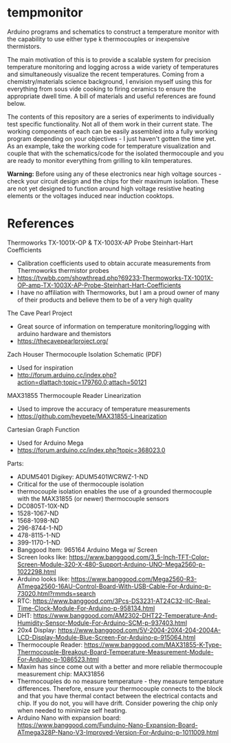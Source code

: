 # tempmonitor
Arduino programs and schematics to construct a temperature monitor with the capability to use either type k thermocouples or inexpensive thermistors.

The main motivation of this is to provide a scalable system for precision temperature monitoring and logging across a wide variety of temperatures and simultaneously visualize the recent temperatures. Coming from a chemistry/materials science background, I envision myself using this for everything from sous vide cooking to firing ceramics to ensure the appropriate dwell time. A bill of materials and useful references are found below.

The contents of this repository are a series of experiments to individually test specific functionality. Not all of them work in their current state. The working components of each can be easily assembled into a fully working program depending on your objectives - I just haven't gotten the time yet. As an example, take the working code for temperature visualization and couple that with the schematics/code for the isolated thermocouple and you are ready to monitor everything from grilling to kiln temperatures. 

**Warning:** Before using any of these electronics near high voltage sources - check your circuit design and the chips for their maximum isolation. These are not yet designed to function around high voltage resistive heating elements or the voltages induced near induction cooktops.


# References

Thermoworks TX-1001X-OP & TX-1003X-AP Probe Steinhart-Hart Coefficients
* Calibration coefficients used to obtain accurate measurements from Thermoworks thermistor probes
* https://tvwbb.com/showthread.php?69233-Thermoworks-TX-1001X-OP-amp-TX-1003X-AP-Probe-Steinhart-Hart-Coefficients
* I have no affiliation with Thermoworks, but I am a proud owner of many of their products and believe them to be of a very high quality

The Cave Pearl Project
 * Great source of information on temperature monitoring/logging with arduino hardware and themistors
 * https://thecavepearlproject.org/

Zach Houser Thermocouple Isolation Schematic (PDF)
 * Used for inspiration
 * http://forum.arduino.cc/index.php?action=dlattach;topic=179760.0;attach=50121
 
MAX31855 Thermocouple Reader Linearization
 * Used to improve the accuracy of temperature measurements
 * https://github.com/heypete/MAX31855-Linearization
 
Cartesian Graph Function
 * Used for Arduino Mega
 * https://forum.arduino.cc/index.php?topic=368023.0
 
 
Parts:
 * ADUM5401 Digikey: ADUM5401WCRWZ-1-ND
  * Critical for the use of thermocouple isolation
  * thermocouple isolation enables the use of a grounded thermocouple with the MAX31855 (or newer) thermocouple sensors
 * DC0805T-10X-ND
 * 1528-1067-ND
 * 1568-1098-ND
 * 296-8744-1-ND
 * 478-8115-1-ND
 * 399-1170-1-ND
 * Banggood Item: 965164 Arduino Mega w/ Screen
  * Screen looks like: https://www.banggood.com/3_5-Inch-TFT-Color-Screen-Module-320-X-480-Support-Arduino-UNO-Mega2560-p-1022298.html 
  * Arduino looks like: https://www.banggood.com/Mega2560-R3-ATmega2560-16AU-Control-Board-With-USB-Cable-For-Arduino-p-73020.html?rmmds=search
 * RTC: https://www.banggood.com/3Pcs-DS3231-AT24C32-IIC-Real-Time-Clock-Module-For-Arduino-p-958134.html
 * DHT: https://www.banggood.com/AM2302-DHT22-Temperature-And-Humidity-Sensor-Module-For-Arduino-SCM-p-937403.html
 * 20x4 Display: https://www.banggood.com/5V-2004-20X4-204-2004A-LCD-Display-Module-Blue-Screen-For-Arduino-p-915064.html
 * Thermocouple Reader: https://www.banggood.com/MAX31855-K-Type-Thermocouple-Breakout-Board-Temperature-Measurement-Module-For-Arduino-p-1086523.html
  * Maxim has since come out with a better and more reliable thermocouple measurement chip: MAX31856
  * Thermocouples do no measure temperature - they measure temperature differences. Therefore, ensure your thermocouple connects to the block and that you have thermal contact between the electrical contacts and chip. If you do not, you will have drift. Consider powering the chip only when needed to minimize self heating.
 * Arduino Nano with expansion board: https://www.banggood.com/Funduino-Nano-Expansion-Board-ATmega328P-Nano-V3-Improved-Version-For-Arduino-p-1011009.html
  